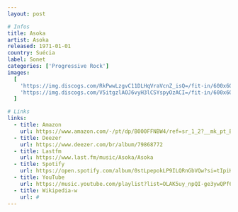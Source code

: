 ```yaml
---
layout: post

# Infos
title: Asoka
artist: Asoka
released: 1971-01-01
country: Suécia
label: Sonet
categories: ['Progressive Rock']
images:
  [
    'https://img.discogs.com/RkPwwLzgvC11DLHqVraVcnZ_isQ=/fit-in/600x607/filters:strip_icc():format(jpeg):mode_rgb():quality(90)/discogs-images/R-6693517-1434985735-1568.jpeg.jpg',
    'https://img.discogs.com/V5itgzlAOJ6vyH3lCSYspyOzACI=/fit-in/600x604/filters:strip_icc():format(jpeg):mode_rgb():quality(90)/discogs-images/R-6693517-1434985735-4897.jpeg.jpg',
  ]

# Links
links:
  - title: Amazon
    url: https://www.amazon.com/-/pt/dp/B000FFNBW4/ref=sr_1_2?__mk_pt_BR=%C3%85M%C3%85%C5%BD%C3%95%C3%91&dchild=1&keywords=asoka&qid=1614450428&s=music&sr=1-2&tag=kvnol08-20
  - title: Deezer
    url: https://www.deezer.com/br/album/79868772
  - title: Lastfm
    url: https://www.last.fm/music/Asoka/Asoka
  - title: Spotify
    url: https://open.spotify.com/album/0stLpepokLP9ILQRnGbVQw?si=tIpiH2mJQZCOYlqsOxXC2g
  - title: YouTube
    url: https://music.youtube.com/playlist?list=OLAK5uy_npQI-ge3ywQPf6AKZCH_-cPZx4DNy0vkI
  - title: Wikipedia-w
    url: #
---
```


